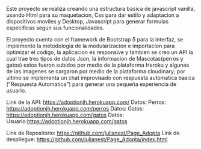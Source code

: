 Este proyecto se realiza creando una estructura basica de javascript vanilla, usando Html para su maquetacion, Css para dar estilo y adaptacion a dispositivos moviles y Desktop, Javascript para generar formulas especificas segun sus funcionalidades.

El proyecto cuenta con el framework de Bootstrap 5 para la interfaz, se implemento la metodologia de la modularizacion e importacion para optimizar el codigo, la aplicacion es responsive y tambien se creo un API la cual trae tres tipos de datos Json, la informacion de Mascotas(perros y gatos) estos fueron subidos por medio de la plataforma Heroku y algunas de las imagenes se cargaron por medio de la plataforma cloudinary; por ultimo se implementa un chat improvisado con respuesta automatica basica ("Respuesta Automatica") para generar una pequeña experiencia de usuario.

Link de la API: https://adoptionjh.herokuapp.com/
    Datos: Perros: https://adoptionjh.herokuapp.com/perros
    Datos: Gatos:  https://adoptionjh.herokuapp.com/gatos
    Datos: Usuario:https://adoptionjh.herokuapp.com/gatos


Link de Repositorio: https://github.com/julianest/Page_Adopta
Link de despliegue: https://github.com/julianest/Page_Adopta/index.html